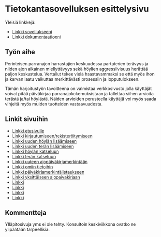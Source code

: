 # Tietokantasovelluksen esittelysivu

Yleisiä linkkejä:

* [Linkki sovellukseeni](https://ttuotila.users.cs.helsinki.fi/tsoha/)
* [Linkki dokumentaatiooni](https://github.com/qzuw/Tsoha-Bootstrap/blob/master/doc/dokumentaatio.pdf)

## Työn aihe

Perinteisen parranajon harrastajien keskuudessa partaterien terävyys ja niiden ajon aikainen miellyttävyys sekä höylien aggressiivisuus 
herättää paljon keskustelua. Vertailut tekee vielä haastavammaksi se että myös ihon ja karvan laatu vaikuttaa merkittävästi prosessiin ja 
lopputulokseen.

Tämän harjoitustyön tavoitteena on valmistaa verkkosivusto jolla käyttäjät voivat pitää päiväkirjaa parranajokokemuksistaan ja tallettaa 
siihen arvioita terästä ja/tai höylästä. Näiden arvioiden perusteella käyttäjä voi myös saada vihjeitä myös muiden tuotteiden vastaavuudesta.

## Linkit sivuihin

* [Linkki etusivulle](https://ttuotila.users.cs.helsinki.fi/tsoha/etusivu)
* [Linkki kirjautumiseen/rekisteröitymiseen](https://ttuotila.users.cs.helsinki.fi/tsoha/kirjaudu)
* [Linkki uuden höylän lisäämiseen](https://ttuotila.users.cs.helsinki.fi/tsoha/uusi_hoyla)
* [Linkki uuden terän lisäämiseen](https://ttuotila.users.cs.helsinki.fi/tsoha/uusi_tera)
* [Linkki höylän katseluun](https://ttuotila.users.cs.helsinki.fi/tsoha/nayta_hoyla)
* [Linkki terän katseluun](https://ttuotila.users.cs.helsinki.fi/tsoha/nayta_tera)
* [Linkki uuteen ajopäiväkirjamerkintään](https://ttuotila.users.cs.helsinki.fi/tsoha/uusi_ajopaivakirja)
* [Linkki omiin tietoihin](https://ttuotila.users.cs.helsinki.fi/tsoha/omat_tiedot)
* [Linkki päiväkirjamerkintälistaukseen](https://ttuotila.users.cs.helsinki.fi/tsoha/listaa_ajot)
* [Linkki yksittäiseen ajopaivakirjaan](https://ttuotila.users.cs.helsinki.fi/tsoha/ajopaivakirja)
* [Linkki ](https://ttuotila.users.cs.helsinki.fi/tsoha/)
* [Linkki ](https://ttuotila.users.cs.helsinki.fi/tsoha/)
* [Linkki ](https://ttuotila.users.cs.helsinki.fi/tsoha/)
* [Linkki ](https://ttuotila.users.cs.helsinki.fi/tsoha/)

## Kommentteja

Ylläpitosivuja yms ei ole tehty. Konsultoin keskiviikkona ovatko ne ylipäätään tarpeellisia.
